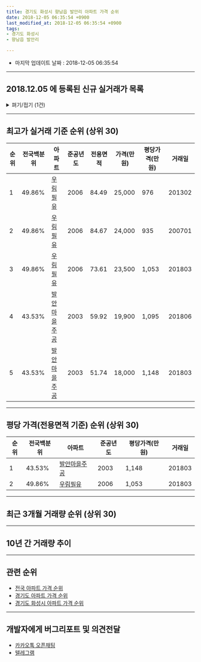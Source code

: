 ```yaml
---
title: 경기도 화성시 향남읍 발안리 아파트 가격 순위
date: 2018-12-05 06:35:54 +0900
last_modified_at: 2018-12-05 06:35:54 +0900
tags:
- 경기도 화성시
- 향남읍 발안리

---
```


* 마지막 업데이트 날짜 : 2018-12-05 06:35:54

---

## 2018.12.05 에 등록된 신규 실거래가 목록

<details>
<summary>펴기/접기 (1건)</summary>
<div markdown="1">

|아파트|전국백분위|준공년도|전용면적|가격(만원)|평당가격(만원)|거래일|
|---|---|---|---|---|---|---|
|[발안마을주공](https://search.naver.com/search.naver?query=%EA%B2%BD%EA%B8%B0%EB%8F%84+%ED%99%94%EC%84%B1%EC%8B%9C+%ED%96%A5%EB%82%A8%EC%9D%8D+%EB%B0%9C%EC%95%88%EB%A6%AC+%EB%B0%9C%EC%95%88%EB%A7%88%EC%9D%84%EC%A3%BC%EA%B3%B5)|43.53%|2003|59.92|17,000|936|<span style="color:red">201811</span>|


</div>
</details>

---

## 최고가 실거래 기준 순위 (상위 30)


|순위|전국백분위|아파트|준공년도|전용면적|가격(만원)|평당가격(만원)|거래일|
|---|---|---|---|---|---|---|---|
|1|49.86%|[우림필유](https://search.naver.com/search.naver?query=%EA%B2%BD%EA%B8%B0%EB%8F%84+%ED%99%94%EC%84%B1%EC%8B%9C+%ED%96%A5%EB%82%A8%EC%9D%8D+%EB%B0%9C%EC%95%88%EB%A6%AC+%EC%9A%B0%EB%A6%BC%ED%95%84%EC%9C%A0)|2006|84.49|25,000|976|201302|
|2|49.86%|[우림필유](https://search.naver.com/search.naver?query=%EA%B2%BD%EA%B8%B0%EB%8F%84+%ED%99%94%EC%84%B1%EC%8B%9C+%ED%96%A5%EB%82%A8%EC%9D%8D+%EB%B0%9C%EC%95%88%EB%A6%AC+%EC%9A%B0%EB%A6%BC%ED%95%84%EC%9C%A0)|2006|84.67|24,000|935|200701|
|3|49.86%|[우림필유](https://search.naver.com/search.naver?query=%EA%B2%BD%EA%B8%B0%EB%8F%84+%ED%99%94%EC%84%B1%EC%8B%9C+%ED%96%A5%EB%82%A8%EC%9D%8D+%EB%B0%9C%EC%95%88%EB%A6%AC+%EC%9A%B0%EB%A6%BC%ED%95%84%EC%9C%A0)|2006|73.61|23,500|1,053|201803|
|4|43.53%|[발안마을주공](https://search.naver.com/search.naver?query=%EA%B2%BD%EA%B8%B0%EB%8F%84+%ED%99%94%EC%84%B1%EC%8B%9C+%ED%96%A5%EB%82%A8%EC%9D%8D+%EB%B0%9C%EC%95%88%EB%A6%AC+%EB%B0%9C%EC%95%88%EB%A7%88%EC%9D%84%EC%A3%BC%EA%B3%B5)|2003|59.92|19,900|1,095|201806|
|5|43.53%|[발안마을주공](https://search.naver.com/search.naver?query=%EA%B2%BD%EA%B8%B0%EB%8F%84+%ED%99%94%EC%84%B1%EC%8B%9C+%ED%96%A5%EB%82%A8%EC%9D%8D+%EB%B0%9C%EC%95%88%EB%A6%AC+%EB%B0%9C%EC%95%88%EB%A7%88%EC%9D%84%EC%A3%BC%EA%B3%B5)|2003|51.74|18,000|1,148|201803|


---

## 평당 가격(전용면적 기준) 순위 (상위 30)


|순위|전국백분위|아파트|준공년도|평당가격(만원)|거래일|
|---|---|---|---|---|---|
|1|43.53%|[발안마을주공](https://search.naver.com/search.naver?query=%EA%B2%BD%EA%B8%B0%EB%8F%84+%ED%99%94%EC%84%B1%EC%8B%9C+%ED%96%A5%EB%82%A8%EC%9D%8D+%EB%B0%9C%EC%95%88%EB%A6%AC+%EB%B0%9C%EC%95%88%EB%A7%88%EC%9D%84%EC%A3%BC%EA%B3%B5)|2003|1,148|201803|
|2|49.86%|[우림필유](https://search.naver.com/search.naver?query=%EA%B2%BD%EA%B8%B0%EB%8F%84+%ED%99%94%EC%84%B1%EC%8B%9C+%ED%96%A5%EB%82%A8%EC%9D%8D+%EB%B0%9C%EC%95%88%EB%A6%AC+%EC%9A%B0%EB%A6%BC%ED%95%84%EC%9C%A0)|2006|1,053|201803|


---

## 최근 3개월 거래량 순위 (상위 30)


<div style="width:100%;">
    <canvas id="deal_count_ranking" height="250"></canvas>
</div>


<script>
new Chart(document.getElementById("deal_count_ranking"), {
    type: 'horizontalBar',
    data: {
        labels: ['발안마을주공', '우림필유'],
        datasets: [{
            label: '실거래 수',
            data: [8, 3],
            borderColor: "rgba(255, 0, 128, 1)",
            backgroundColor: "rgba(255, 0, 128, 0.5)",
            fill: false,
        }]
    },
    options: {
        responsive: true,
        title: {
            display: true,
            text: '최근 3개월 거래량 순위'
        },
        tooltips: {
            mode: 'index',
            intersect: false,
            callbacks: {
                title: function(tooltipItems, data) {
                    return "실거래 수:";
                },
                label: function(tooltipItem, data) {
                    return data.labels[tooltipItem.index] + ": " + tooltipItem.xLabel;
                }
            }
        },
        hover: {
            mode: 'nearest',
            intersect: true
        },
        scales: {
            xAxes: [{
                display: true,
                scaleLabel: {
                    display: true,
                    labelString: '실거래 수'
                },
                ticks: {
                    suggestedMin: 0,
                }
            }],
            yAxes: [{
                display: true,
                ticks: {
                    autoSkip: false,
                    callback: function(value, index, values) {
                        if (value.length > 15)
                            return value.substr(0, 13) + "...";
                        else
                            return value;
                    }
                },
                scaleLabel: {
                    display: false,
                }
            }]
        }
    }
});

</script>


---

## 10년 간 거래량 추이


<div style="width:100%;">
    <canvas id="deal_progress" height="250"></canvas>
</div>

<script>
new Chart(document.getElementById("deal_progress"), {
    type: 'line',
    data: {
        labels: ['200812','200901','200902','200903','200904','200905','200906','200907','200908','200909','200910','200911','200912','201001','201002','201003','201004','201005','201006','201007','201008','201009','201010','201011','201012','201101','201102','201103','201104','201105','201106','201107','201108','201109','201110','201111','201112','201201','201202','201203','201204','201205','201206','201207','201208','201209','201210','201211','201212','201301','201302','201303','201304','201305','201306','201307','201308','201309','201310','201311','201312','201401','201402','201403','201404','201405','201406','201407','201408','201409','201410','201411','201412','201501','201502','201503','201504','201505','201506','201507','201508','201509','201510','201511','201512','201601','201602','201603','201604','201605','201606','201607','201608','201609','201610','201611','201612','201701','201702','201703','201704','201705','201706','201707','201708','201709','201710','201711','201712','201801','201802','201803','201804','201805','201806','201807','201808','201809','201810','201811','201812'],
        datasets: [{
            label: '실거래 수',
            pointRadius: 1,
            data: [2, 2, 50, 214, 194, 31, 27, 21, 28, 16, 10, 12, 13, 11, 14, 23, 10, 15, 16, 12, 19, 17, 22, 23, 17, 32, 17, 19, 24, 11, 21, 21, 23, 16, 15, 10, 12, 13, 13, 18, 15, 17, 6, 11, 17, 21, 26, 15, 18, 13, 18, 18, 12, 24, 23, 5, 19, 15, 20, 13, 23, 13, 25, 18, 19, 25, 18, 23, 19, 23, 20, 12, 15, 21, 17, 28, 19, 24, 16, 24, 17, 19, 13, 10, 16, 25, 12, 12, 35, 20, 22, 11, 14, 9, 18, 12, 9, 7, 17, 21, 17, 18, 12, 17, 13, 14, 9, 15, 8, 9, 7, 11, 4, 6, 7, 9, 8, 3, 6, 5, 0],
            borderColor: "rgba(255, 201, 14, 1)",
            backgroundColor: "rgba(255, 201, 14, 0.5)",
            fill: true,
        }]
    },
    options: {
        responsive: true,
        title: {
            display: true,
            text: '10년간 거래량 추이'
        },
        tooltips: {
            mode: 'index',
            intersect: false,
        },
        hover: {
            mode: 'nearest',
            intersect: true
        },
        scales: {
            xAxes: [{
                display: true,
                scaleLabel: {
                    display: true,
                    labelString: '년/월'
                }
            }],
            yAxes: [{
                display: true,
                ticks: {
                    suggestedMin: 0,
                },
                scaleLabel: {
                    display: true,
                    labelString: '실거래 수'
                }
            }]
        }
    }
});

</script>


---

## 관련 순위

- [전국 아파트 가격 순위](https://inasie.github.io/apt-ranking/전국)
- [경기도 아파트 가격 순위](https://inasie.github.io/apt-ranking/경기도)
- [경기도 화성시 아파트 가격 순위](https://inasie.github.io/apt-ranking/경기도-화성시)


---

## 개발자에게 버그리포트 및 의견전달

- [카카오톡 오픈채팅](https://open.kakao.com/o/gLJUAP4)
- [텔레그램](https://t.me/inasie)

